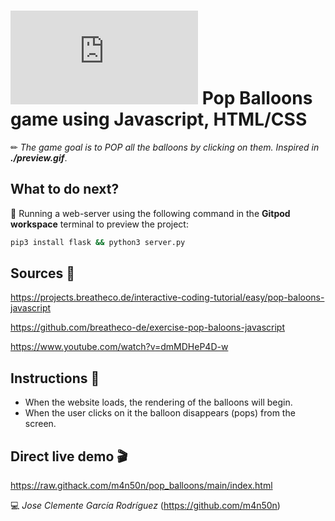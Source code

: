 # ![4Geeks Logo](http://assets.breatheco.de/apis/img/images.php?blob&random&cat=icon&tags=4geeks,16) Pop Balloons game using Javascript, HTML/CSS

✏ *The game goal is to POP all the balloons by clicking on them. Inspired in **./preview.gif***.

## What to do next?

📄 Running a web-server using the following command in the **Gitpod workspace** terminal to preview the project:

```sh
pip3 install flask && python3 server.py
```

## Sources 📌

<https://projects.breatheco.de/interactive-coding-tutorial/easy/pop-baloons-javascript>

<https://github.com/breatheco-de/exercise-pop-baloons-javascript>

<https://www.youtube.com/watch?v=dmMDHeP4D-w>

## Instructions 📄

* When the website loads, the rendering of the balloons will begin.
* When the user clicks on it the balloon disappears (pops) from the screen.

## Direct live demo 🎬

<https://raw.githack.com/m4n50n/pop_balloons/main/index.html>

💻 _Jose Clemente García Rodríguez_ (<https://github.com/m4n50n>)
